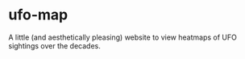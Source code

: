 # ufo-map

A little (and aesthetically pleasing) website to view heatmaps of UFO sightings over the decades.
